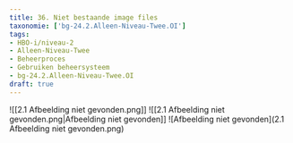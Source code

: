 ```yaml
---
title: 36. Niet bestaande image files
taxonomie: ['bg-24.2.Alleen-Niveau-Twee.OI']
tags:
- HBO-i/niveau-2
- Alleen-Niveau-Twee
- Beheerproces
- Gebruiken beheersysteem
- bg-24.2.Alleen-Niveau-Twee.OI
draft: true 
---
```


![[2.1 Afbeelding niet gevonden.png]]
![[2.1 Afbeelding niet gevonden.png|Afbeelding niet gevonden]]
![Afbeelding niet gevonden](2.1 Afbeelding niet gevonden.png)

